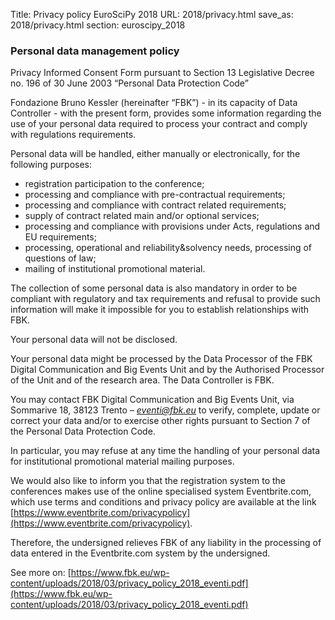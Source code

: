 Title: Privacy policy EuroSciPy 2018
URL: 2018/privacy.html
save_as: 2018/privacy.html
section: euroscipy_2018


### Personal data management policy

Privacy Informed Consent Form 
pursuant to Section 13 Legislative Decree no. 196 of 30 June 2003 “Personal Data Protection Code”

Fondazione Bruno Kessler (hereinafter “FBK”) - in its capacity of Data Controller - with the present form, provides some information regarding the use of your personal data required to process your contract and
comply with regulations requirements.

Personal data will be handled, either manually or electronically, for the following purposes:

- registration participation to the conference;
- processing and compliance with pre-contractual requirements;
- processing and compliance with contract related requirements;
- supply of contract related main and/or optional services;
- processing and compliance with provisions under Acts, regulations and EU requirements;
- processing, operational and reliability&solvency needs, processing of questions of law;
- mailing of institutional promotional material.

The collection of some personal data is also mandatory in order to be compliant with regulatory and tax requirements and refusal to provide such information will make it impossible for you to establish relationships with FBK.

Your personal data will not be disclosed.

Your personal data might be processed by the Data Processor of the FBK Digital Communication and Big Events Unit and by the Authorised Processor of the Unit and of the research area.
The Data Controller is FBK.

You may contact FBK Digital Communication and Big Events Unit, via Sommarive 18, 38123 Trento – *eventi@fbk.eu* to verify, complete, update or correct your data and/or to exercise other rights pursuant to Section 7 of the Personal Data Protection Code.

In particular, you may refuse at any time the handling of your personal data for institutional promotional material mailing purposes.

We would also like to inform you that the registration system to the conferences makes use of the online specialised system Eventbrite.com, which use terms and conditions and privacy policy are available at the link
[https://www.eventbrite.com/privacypolicy](https://www.eventbrite.com/privacypolicy). 

Therefore, the undersigned relieves FBK of any liability in the processing of data entered in the Eventbrite.com system by the undersigned.

See more on: [https://www.fbk.eu/wp-content/uploads/2018/03/privacy_policy_2018_eventi.pdf](https://www.fbk.eu/wp-content/uploads/2018/03/privacy_policy_2018_eventi.pdf)
